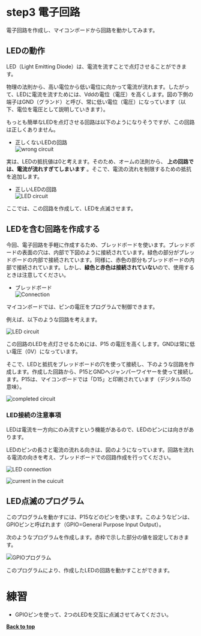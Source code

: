 # step3 電子回路

電子回路を作成し、マイコンボードから回路を動かしてみます。


## LEDの動作

LED（Light Emitting Diode）は、電流を流すことで点灯させることができます。

物理の法則から、高い電位から低い電位に向かって電流が流れます。したがって、LEDに電流を流すためには、Vddの電位（電圧）を高くします。図の下側の端子はGND（グランド）と呼び、常に低い電位（電圧）になっています（以下、電位を電圧として説明していきます）。

もっとも簡単なLEDを点灯させる回路は以下のようになりそうですが、この回路は正しくありません。

- 正しくないLEDの回路<br>
![wrong circuit](/images/curcuit_1.drawio.png)<br>

実は、LEDの抵抗値は0と考えます。そのため、オームの法則から、 **上の回路では、電流が流れすぎてしまいます** 。そこで、電流の流れを制限するための抵抗を追加します。

- 正しいLEDの回路<br>
![LED circuit](/images/curcuit_2.drawio.png)

ここでは、この回路を作成して、LEDを点滅させます。

## LEDを含む回路を作成する

今回、電子回路を手軽に作成するため、ブレッドボードを使います。ブレッドボードの表面の穴は、内部で下図のように接続されています。緑色の部分がブレッドボードの内部で接続されています。同様に、赤色の部分もブレッドボードの内部で接続されています。しかし、**緑色と赤色は接続されていない**ので、使用するときは注意してください。

- ブレッドボード<br>
![Connection](/images/breadboard_connection.jpg)

マイコンボードでは、ピンの電圧をプログラムで制御できます。

例えば、以下のような回路を考えます。

![LED circuit](/images/curcuit_3.drawio.png)

この回路のLEDを点灯させるためには、P15 の電圧を高くします。GNDは常に低い電圧（0V）になっています。

そこで、LEDと抵抗をブレッドボードの穴を使って接続し、下のような回路を作成します。作成した回路から、P15とGNDへジャンパーワイヤーを使って接続します。P15は、マイコンボードでは「D15」と印刷されています（デジタル15の意味）。

![completed circuit](/images/completed_circuit.jpg)

### LED接続の注意事項

LEDは電流を一方向にのみ流すという機能があるので、LEDのピンには向きがあります。

LEDのピンの長さと電流の流れる向きは、図のようになっています。回路を流れる電流の向きを考え、ブレッドボードでの回路作成を行ってください。

![LED connection](/images/led_direction.png)

![current in the cuicuit](/images/current_direction.png)



## LED点滅のプログラム

このプログラムを動かすには、P15などのピンを使います。このようなピンは、GPIOピンと呼ばれます（GPIO=General Purpose Input Output）。

次のようなプログラムを作成します。赤枠で示した部分の値を設定しておきます。

![GPIOプログラム](/images/gpio_program_ja.png)

このプログラムにより、作成したLEDの回路を動かすことができます。

# 練習

- GPIOピンを使って、2つのLEDを交互に点滅させてみてください。


[**Back to top**](./README.md)
